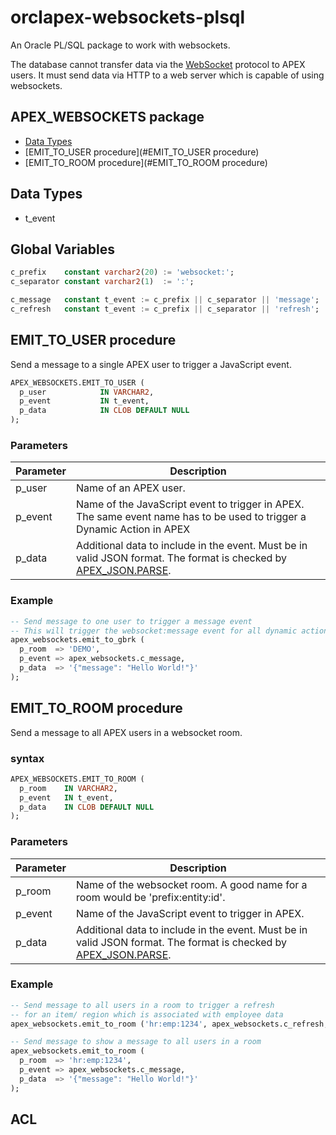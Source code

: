 # orclapex-websockets-plsql

An Oracle PL/SQL package to work with websockets.

The database cannot transfer data via the [WebSocket](https://en.wikipedia.org/wiki/WebSocket) protocol to APEX users. It must send data via HTTP to a web server which is capable of using websockets.

## APEX_WEBSOCKETS package
* [Data Types]()
* [EMIT_TO_USER procedure](#EMIT_TO_USER procedure)
* [EMIT_TO_ROOM procedure](#EMIT_TO_ROOM procedure)

## Data Types

* t_event

## Global Variables

```sql
c_prefix    constant varchar2(20) := 'websocket:';
c_separator constant varchar2(1)  := ':';

c_message   constant t_event := c_prefix || c_separator || 'message';
c_refresh   constant t_event := c_prefix || c_separator || 'refresh';
```

## EMIT_TO_USER procedure

Send a message to a single APEX user to trigger a JavaScript event.

```sql
APEX_WEBSOCKETS.EMIT_TO_USER (
  p_user            IN VARCHAR2,
  p_event           IN t_event,
  p_data            IN CLOB DEFAULT NULL
);
```


### Parameters

| Parameter | Description |
| --- | --- |
| p_user | Name of an APEX user. |
| p_event| Name of the JavaScript event to trigger in APEX. The same event name has to be used to trigger a Dynamic Action in APEX |
| p_data | Additional data to include in the event. Must be in valid JSON format. The format is checked by [APEX_JSON.PARSE](http://docs.oracle.com/cd/E59726_01/doc.50/e39149/apex_json.htm#AEAPI29747). |

### Example

```sql
-- Send message to one user to trigger a message event
-- This will trigger the websocket:message event for all dynamic actions which use this event
apex_websockets.emit_to_gbrk (
  p_room  => 'DEMO',
  p_event => apex_websockets.c_message,
  p_data  => '{"message": "Hello World!"}'
);
```

## EMIT_TO_ROOM procedure

Send a message to all APEX users in a websocket room.

### syntax

```sql
APEX_WEBSOCKETS.EMIT_TO_ROOM (
  p_room    IN VARCHAR2,
  p_event   IN t_event,
  p_data    IN CLOB DEFAULT NULL
);
```

### Parameters

| Parameter | Description |
| --- | --- |
| p_room | Name of the websocket room. A good name for a room would be 'prefix:entity:id'. |
| p_event| Name of the JavaScript event to trigger in APEX.                     |
| p_data | Additional data to include in the event. Must be in valid JSON format. The format is checked by [APEX_JSON.PARSE](http://docs.oracle.com/cd/E59726_01/doc.50/e39149/apex_json.htm#AEAPI29747). |

### Example

```sql
-- Send message to all users in a room to trigger a refresh
-- for an item/ region which is associated with employee data
apex_websockets.emit_to_room ('hr:emp:1234', apex_websockets.c_refresh, 'employees');

-- Send message to show a message to all users in a room
apex_websockets.emit_to_room (
  p_room  => 'hr:emp:1234',
  p_event => apex_websockets.c_message,
  p_data  => '{"message": "Hello World!"}'
);
```

## ACL
